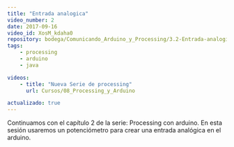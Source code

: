 ```yaml
---
title: "Entrada analogica"
video_number: 2
date: 2017-09-16
video_id: XosM_kdaha0
repository: bodega/Comunicando_Arduino_y_Processing/3.2-Entrada-analogica
tags: 
    - processing
    - arduino
    - java

videos:
    - title: "Nueva Serie de processing"
      url: Cursos/08_Processing_y_Arduino

actualizado: true    
---
```


Continuamos con el capítulo 2 de la serie: Processing con arduino. En esta sesión usaremos un potenciómetro para crear una entrada analógica en el arduino.
